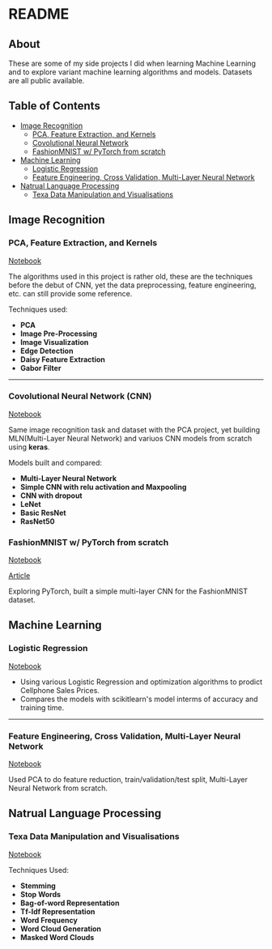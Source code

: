 # README

## About

These are some of my side projects I did when learning Machine Learning and to explore variant machine learning algorithms and models. Datasets are all public available. 

## Table of Contents

- [Image Recognition](#image-recognition)
  - [PCA, Feature Extraction, and Kernels](#pca-feature-extraction-and-kernels)
  - [Covolutional Neural Network](#convolutional-neural-network-cnn)
  - [FashionMNIST w/ PyTorch from scratch](#fashiionmnist-w-pytorch-from-scratch)
- [Machine Learning](#machine-learning)
  - [Logistic Regression](#logistic-regression)
  - [Feature Engineering, Cross Validation, Multi-Layer Neural Network](#feature-engineering-cross-validation-multi-layer-neural-network)
- [Natrual Language Processing](#natrual-language-processing)
  - [Texa Data Manipulation and Visualisations](#text-data-manipulation-and-visualisation)

## Image Recognition

### PCA, Feature Extraction, and Kernels

[Notebook](https://nbviewer.jupyter.org/github/wayofnumbers/SideProjects/blob/master/Image%20Recognitio_PCA.ipynb)

The algorithms used in this project is rather old, these are the techniques before the debut of CNN, yet the data preprocessing, feature engineering, etc. can still provide some reference. 

Techniques used:

- **PCA**
- **Image Pre-Processing**
- **Image Visualization**
- **Edge Detection**
- **Daisy Feature Extraction**
- **Gabor Filter**

---

### Covolutional Neural Network (CNN)

[Notebook](https://github.com/wayofnumbers/SideProjects/blob/master/Image%20Recognition_CNN.ipynb)

Same image recognition task and dataset with the PCA project, yet building MLN(Multi-Layer Neural Network) and variuos CNN models from scratch using **keras**. 

Models built and compared:

- **Multi-Layer Neural Network**
- **Simple CNN with relu activation and Maxpooling**
- **CNN with dropout**
- **LeNet**
- **Basic ResNet**
- **RasNet50**

### FashionMNIST w/ PyTorch from scratch

[Notebook](https://github.com/wayofnumbers/SideProjects/blob/master/PyTorch_Tutorial_Basic_v1.ipynb)

[Article](https://wayofnumbers.com/build-a-fashion-mnist-cnn-pytorch-style-efb297e22582)

Exploring PyTorch, built a simple multi-layer CNN for the FashionMNIST dataset.

## Machine Learning

### Logistic Regression 

[Notebook](https://github.com/wayofnumbers/SideProjects/blob/master/Price%20Prediction.ipynb)

- Using various Logistic Regression and optimization algorithms to prodict Cellphone Sales Prices.
- Compares the models with scikitlearn's model interms of accuracy and training time. 

---

### Feature Engineering, Cross Validation, Multi-Layer Neural Network 

[Notebook](https://github.com/wayofnumbers/SideProjects/blob/master/Star-Galaxy-Quasar%20Classification.ipynb)

Used PCA to do feature reduction, train/validation/test split, Multi-Layer Neural Network from scratch. 

## Natrual Language Processing

### Texa Data Manipulation and Visualisations

[Notebook](https://github.com/wayofnumbers/SideProjects/blob/master/Text%20Data%20Analysis.ipynb)

Techniques Used:

- **Stemming**
- **Stop Words**
- **Bag-of-word Representation**
- **Tf-Idf Representation**
- **Word Frequency**
- **Word Cloud Generation**
- **Masked Word Clouds**


